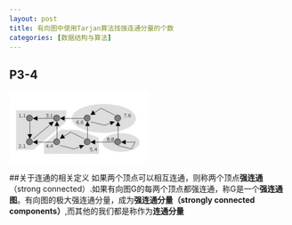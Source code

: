 ```yaml
---
layout: post
title: 有向图中使用Tarjan算法找强连通分量的个数
categories: [数据结构与算法]
---
```


## P3-4


![](../image/tarjan/250px-Tarjan's_Algorithm_Animation.gif)

##关于连通的相关定义
如果两个顶点可以相互连通，则称两个顶点**强连通**（strong connected）.如果有向图G的每两个顶点都强连通，称G是一个**强连通图**。有向图的极大强连通分量，成为**强连通分量（strongly connected components）**,而其他的我们都是称作为**连通分量**